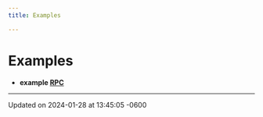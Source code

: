 ```yaml
---
title: Examples

---
```


# Examples




* **example [RPC](_r_p_c-example.md#example-rpc)** 



-------------------------------

Updated on 2024-01-28 at 13:45:05 -0600
